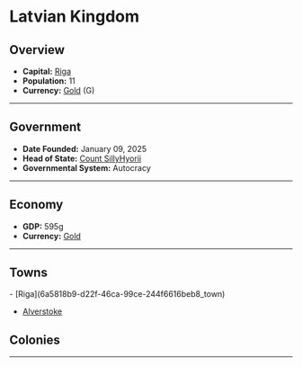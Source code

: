 <!--UNDEDITED FILE, remove this entire line if this file has been edited!-->
# <!--NAME-->Latvian Kingdom<!--NAME-->

## Overview

- **Capital:** <!--CAPITAL_LINK-->[Riga](6a5818b9-d22f-46ca-99ce-244f6616beb8_town)<!--CAPITAL_LINK-->
- **Population:** <!--POPULATION-->11<!--POPULATION-->
- **Currency:** <!--CURRENCY_LINK-->[Gold](Gold_currency)<!--CURRENCY_LINK--> (<!--CURRENCY_ABV-->G<!--CURRENCY_ABV-->)

---

## Government

- **Date Founded:** <!--FOUNDED-->January 09, 2025<!--FOUNDED-->
- **Head of State:** <!--LEADER_TITLE_LINK-->[Count SillyHyorii](SillyHyorii_user)<!--LEADER_TITLE_LINK-->
- **Governmental System:** <!--GOVERNMENT-->Autocracy<!--GOVERNMENT-->

---

## Economy

- **GDP:** <!--GDP-->595g<!--GDP-->
- **Currency:** <!--CURRENCY_LINK-->[Gold](Gold_currency)<!--CURRENCY_LINK-->

---

## Towns

<!--TOWNS-->- [Riga](6a5818b9-d22f-46ca-99ce-244f6616beb8_town)
- [Alverstoke](4271845b-cb93-4233-bd8e-c916a1cd2054_town)<!--TOWNS-->

## Colonies

<!--COLONIES--><!--COLONIES-->

---